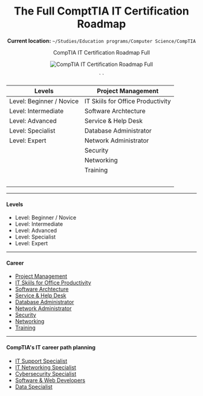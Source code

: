<div align="center">

# The Full ComptTIA IT Certification Roadmap 

**Current location:** `~/Studies/Education programs/Computer Science/CompTIA`

CompTIA IT Certification Roadmap Full

![CompTIA IT Certification Roadmap Full](https://user-images.githubusercontent.com/51442719/166006768-719962ad-e515-478c-a827-dc93dca21ea7.jpeg)

  <table>
<thead>
  <tr>
    <th>Levels</th>
    <th>Project Management</th>
  </tr>
</thead>
<tbody>
  <tr>
    <td>Level: Beginner / Novice</td>
    <td>IT Skiils for Office Productivity</td>
  </tr>
  <tr>
    <td>Level: Intermediate</td>
    <td>Software Archtecture</td>
  </tr>
  <tr>
    <td>Level: Advanced</td>
    <td>Service &amp; Help Desk</td>
  </tr>
  <tr>
    <td>Level: Specialist</td>
    <td>Database Administrator</td>
  </tr>
  <tr>
    <td>Level: Expert</td>
    <td>Network Administrator</td>
  </tr>
  <tr>
    <td></td>
    <td>Security</td>
  </tr>
  <tr>
    <td></td>
    <td>Networking</td>
  </tr>
  <tr>
    <td></td>
    <td>Training</td>
  </tr>
`  <tr>
    <td></td>
    <td></td>
  </tr>
  <tr>
    <td></td>
    <td></td>
  </tr>
  <tr>
    <td></td>
    <td></td>
  </tr>
  <tr>
    <td></td>
    <td></td>
  </tr>
  <tr>
    <td></td>
    <td></td>
  </tr>
`  
</tbody>
</table>
</div>

  
---

#### Levels
- Level: Beginner / Novice 
- Level: Intermediate 
- Level: Advanced
- Level: Specialist 
- Level: Expert

---

#### Career
- [Project Management]()
- [IT Skiils for Office Productivity]()
- [Software Archtecture]()
- [Service & Help Desk]()
- [Database Administrator]()
- [Network Administrator]()
- [Security]()
- [Networking]()
- [Training]()


---
#### CompTIA's IT career path planning
- [IT Support Specialist]()
- [IT Networking Specialist]()
- [Cybersecurity Specialist]()
- [Software & Web Developers]()
- [Data Specialist]()
